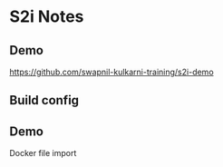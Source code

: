 # S2i Notes


## Demo

https://github.com/swapnil-kulkarni-training/s2i-demo

## Build config

## Demo

Docker file import
